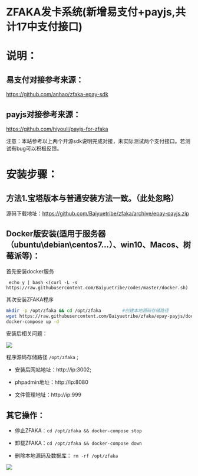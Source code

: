 # ZFAKA发卡系统(新增易支付+payjs,共计17中支付接口)

# 说明：

## 易支付对接参考来源：
https://github.com/anhao/zfaka-epay-sdk

## payjs对接参考来源：
https://github.com/hiyouli/payjs-for-zfaka


注意：本站参考以上两个开源sdk说明完成对接，未实际测试两个支付接口。若测试有bug可以积极反馈。

# 安装步骤：

## 方法1.宝塔版本与普通安装方法一致。（此处忽略）

源码下载地址：https://github.com/Baiyuetribe/zfaka/archive/epay-payjs.zip

## Docker版安装(适用于服务器（ubuntu\debian\centos7...）、win10、Macos、树莓派等)：

首先安装docker服务

```
 echo y | bash <(curl -L -s https://raw.githubusercontent.com/Baiyuetribe/codes/master/docker.sh)
```
其次安装ZFAKA程序

```bash
mkdir -p /opt/zfaka && cd /opt/zfaka        #创建本地源码存储路径
wget https://raw.githubusercontent.com/Baiyuetribe/zfaka/epay-payjs/docker-compose.yml
docker-compose up -d
```
安装后相关问题：

![](https://camo.githubusercontent.com/952dae22f7d5bdb5789541bb056ad42082f8b4c6/68747470733a2f2f696d672e6261697975652e6f6e652f75706c6f61642f323031392f30372f356431633839363037373530322e706e67)

程序源码存储路径 `/opt/zfaka` ;


- 安装后网站地址：http://ip:3002;

- phpadmin地址：http://ip:8080

- 文件管理地址：http://ip:999

## 其它操作：

- 停止ZFAKA：`cd /opt/zfaka && docker-compose stop`

- 卸载ZFAKA：`cd /opt/zfaka && docker-compose down`

- 删除本地源码及数据库： `rm -rf /opt/zfaka`


![](https://img.baiyue.one/upload/2019/08/5d595d465de69.png)